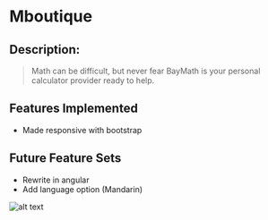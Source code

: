 # Mboutique

## Description:

> Math can be difficult, but never fear BayMath is your personal calculator provider ready to help.

## Features Implemented

- Made responsive with bootstrap <br>

## Future Feature Sets

- Rewrite in angular <br>
- Add language option (Mandarin)

![alt text](https://cloud.githubusercontent.com/assets/16481856/14809046/32ab82e0-0b3f-11e6-88d9-36ffd097e661.png "Mboutique")

